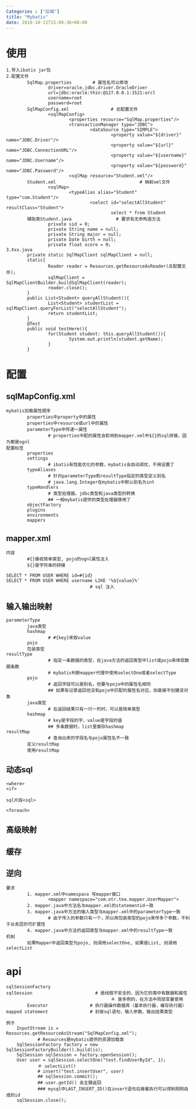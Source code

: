 ```yaml
---
Categories : ["后端"]
title: "Mybatis"
date: 2018-10-11T15:09:36+08:00
---
```


# 使用
    1.导入ibatis jar包
    2.配置文件
            SqlMap.properties        # 属性名可以修改
                    driver=oracle.jdbc.driver.OracleDriver
                    url=jdbc:oracle:thin:@127.0.0.1:1521:orcl
                    username=root
                    password=root
            SqlMapConfig.xml                # 总配置文件
                    <sqlMapConfig>
                            <properties recource="SqlMap.properties"/>
                            <transactionManager type="JDBC">
                                    <dataSource type="SIMPLE">
                                            <property value="${driver}" name="JDBC.Driver"/>
                                            <property value="${url}" name="JDBC.ConnectionURL"/>
                                            <property value="${username}" name="JDBC.Username"/>
                                            <property value="${password}" name="JDBC.Password"/>
                            <sqlMap resource="Student.xml"/>
            Student.xml                                # 映射xml文件
                    <sqlMap>
                            <typeAlias alias="Student" type="com.Student"/>
                                    <select id="selectAllStudent" resultClass="Student">
                                            select * from Student
            辅助类Student.java                 # 要求有无参构造方法
                    private sid = 0;
                    private String name = null;
                    private String major = null;
                    private Date birth = null;
                    private float score = 0;
    3.Xxx.java
            private static SqlMapClient sqlMapClient = null;
            static{
                    Reader reader = Resources.getResourceAsReader(总配置文件);
                    sqlMapClient = SqlMapClientBuilder.buildSqlMapClient(reader);
                    reader.close();
            }
            public List<Student> queryAllStudent(){
                    List<Student> studentList = sqlMapClient.queryForList("selectAllStudent");
                    return studentList;
            }
            @Test
            public void testHere(){
                    for(Student student: this.queryAllStudent()){
                            System.out.println(student.getName);
                    }
            }
# 配置
## sqlMapConfig.xml
    mybatis加载属性顺序
            properties中property中的属性
            properties中resource或url中的属性
            parameterType中传递一属性
                    # properties中配的属性会影响到mapper.xml中${}的sql拼接，因为都是ognl
    配置标签
            properties
            settings
                    # ibatis有性能优化的参数，mybatis会自动调优，不用设置了
            typeAliases
                    # 针对parameterType和resultType指定的类型定义别名
                    # java.lang.Integer在mybatis中默认别名为int
            typeHandlers
                    # 类型处理器，jdbc类型和java类型的转换
                    ## 一般mybatis提供的类型处理器够用了
            objectFactory
            plugins
            environments
            mappers
## mapper.xml
    内容
            #{}接收简单类型, pojo的ognl属性注入
            ${}是字符串的拼接

    SELECT * FROM USER WHERE id=#{id}
    SELECT * FROM USER WHERE username LIKE '%${value}%'
                                    # sql 注入
## 输入输出映射
    parameterType
            java类型
            hashmap
                    # #{key}来取value
            pojo
            包装类型
    resultType
                    # 指定一条数据的类型，在java方法的返回类型中list或pojo来体现数据条数
                    # mybatis判断mapper代理中使用selectOne或者selectType
            pojo
                    # 返回字段可以是别名，但要与pojo中的属性名相同
                    ## 如果有记录返回但没有pojo中匹配的属性名对应，则直接不创建该对象
            java类型
                    # 在返回结果只有一行一列时，可以是简单类型
            hashmap
                    # key是字段的字，value是字段的值
                    ## 多条数据时，list里面存hashmap
    resultMap
                    # 查询出来的字段名与pojo属性名不一致
            定义resultMap
            使用resultMap
## 动态sql
    <where>
    <if>

    sql片段<sql>

    <foreach>
## 高级映射
## 缓存
## 逆向
    要求
            1. mapper.xml中namespace 写mapper接口
                    <mapper namespace="com.otr.tea.mapper.UserMapper">
            2. mapper.java中方法名与mapper.xml的statementid一致
            3. mapper.java中方法的输入类型与mapper.xml中的parameterType一致
                    # 由于传入的参数只有一个，所以用包装类型的pojo来传多个参数，不利于业务层的可扩展性
            4. mapper.java中方法的返回类型与mapper.xml中的resultType一致
    机制
            如果Mapper中返回类型为pojo, 则调用selectOne, 如果是List, 则调用selectList
# api
    sqlSessionFactory
    sqlSession                        # 是线程不安全的，因为它的类中有数据和属性
                                            ＃ 是多例的，在方法中局部变量使用
            Executor                # 执行器操作数据库（基本执行器，缓存执行器）
    mapped statement                # 封装sql语句、输入参数、输出结果类型

    例子
        InputStream is = Resources.getResourceAsStream("SqlMapConfig.xml");
                # Resources是mybatis提供的资源加载类
        SqlSessionFactory factory = new SqlSessionFactoryBuilder().build(is);
        SqlSession sqlSession = factory.openSession();
        User user = sqlSession.selectOne("test.findUserById", 1);
                ＃ selectList()
                # insert("test.insertUser", user)
                ## sqlSession.commit();
                ## user.getId() 会主键返回
                ### mysql中LAST_INSERT_ID()在insert语句后接着执行可以得到刚刚自成的id
        sqlSession.close();